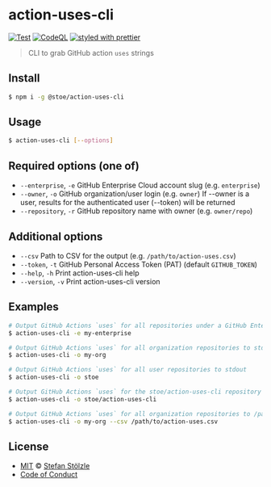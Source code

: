 # action-uses-cli

[![Test](https://github.com/stoe/action-uses-cli/actions/workflows/test.yml/badge.svg)](https://github.com/stoe/action-uses-cli/actions/workflows/test.yml) [![CodeQL](https://github.com/stoe/action-uses-cli/actions/workflows/codeql.yml/badge.svg)](https://github.com/stoe/action-uses-cli/actions/workflows/codeql.yml) [![styled with prettier](https://img.shields.io/badge/styled_with-prettier-ff69b4.svg)](https://github.com/prettier/prettier)

> CLI to grab GitHub action `uses` strings

## Install

```sh
$ npm i -g @stoe/action-uses-cli
```

## Usage

```sh
$ action-uses-cli [--options]
```

## Required options (one of)

- `--enterprise`, `-e` GitHub Enterprise Cloud account slug (e.g. `enterprise`)
- `--owner`, `-o` GitHub organization/user login (e.g. `owner`)
  If --owner is a user, results for the authenticated user (--token) will be returned
- `--repository`, `-r` GitHub repository name with owner (e.g. `owner/repo`)

## Additional options

- `--csv` Path to CSV for the output (e.g. `/path/to/action-uses.csv`)
- `--token`, `-t` GitHub Personal Access Token (PAT) (default `GITHUB_TOKEN`)
- `--help`, `-h` Print action-uses-cli help
- `--version`, `-v` Print action-uses-cli version

## Examples

```sh
# Output GitHub Actions `uses` for all repositories under a GitHub Enterprise Cloud account to stdout
$ action-uses-cli -e my-enterprise

# Output GitHub Actions `uses` for all organization repositories to stdout
$ action-uses-cli -o my-org

# Output GitHub Actions `uses` for all user repositories to stdout
$ action-uses-cli -o stoe

# Output GitHub Actions `uses` for the stoe/action-uses-cli repository to stdout
$ action-uses-cli -o stoe/action-uses-cli

# Output GitHub Actions `uses` for all organization repositories to /path/to/action-uses.csv
$ action-uses-cli -o my-org --csv /path/to/action-uses.csv
```

## License

- [MIT](./license) © [Stefan Stölzle](https://github.com/stoe)
- [Code of Conduct](./.github/code_of_conduct.md)
